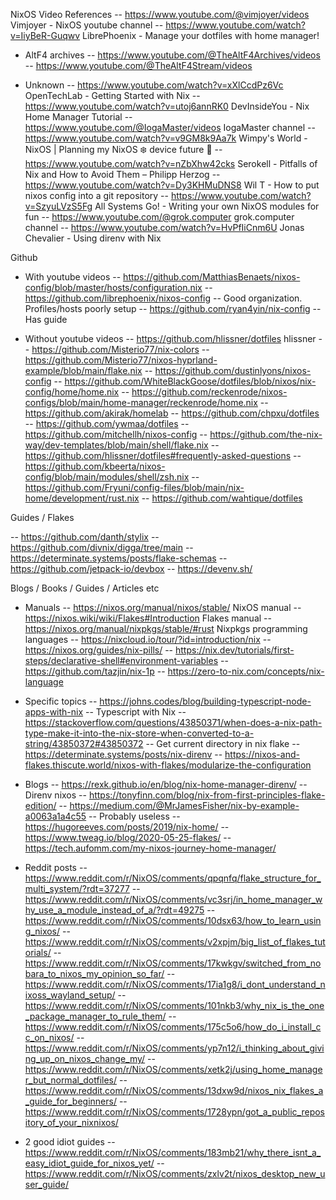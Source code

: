 
NixOS Video References
-- https://www.youtube.com/@vimjoyer/videos Vimjoyer - NixOS youtube channel
-- https://www.youtube.com/watch?v=IiyBeR-Guqwv LibrePhoenix - Manage your dotfiles with home manager!

- AltF4 archives
-- https://www.youtube.com/@TheAltF4Archives/videos
-- https://www.youtube.com/@TheAltF4Stream/videos

- Unknown
-- https://www.youtube.com/watch?v=xXlCcdPz6Vc  OpenTechLab - Getting Started with Nix
-- https://www.youtube.com/watch?v=utoj6annRK0  DevInsideYou - Nix Home Manager Tutorial
-- https://www.youtube.com/@IogaMaster/videos   IogaMaster channel
-- https://www.youtube.com/watch?v=v9GM8k9Aa7k  Wimpy's World - NixOS | Planning my NixOS ❄️ device future 🔮
-- https://www.youtube.com/watch?v=nZbXhw42cks  Serokell - Pitfalls of Nix and How to Avoid Them – Philipp Herzog
-- https://www.youtube.com/watch?v=Dy3KHMuDNS8  Wil T - How to put nixos config into a git repository
-- https://www.youtube.com/watch?v=SzyuLVzS5Fg  All Systems Go! - Writing your own NixOS modules for fun
-- https://www.youtube.com/@grok.computer       grok.computer channel
-- https://www.youtube.com/watch?v=HvPfIiCnm6U  Jonas Chevalier - Using direnv with Nix    

Github

- With youtube videos
-- https://github.com/MatthiasBenaets/nixos-config/blob/master/hosts/configuration.nix
-- https://github.com/librephoenix/nixos-config     -- Good organization. Profiles/hosts poorly setup
-- https://github.com/ryan4yin/nix-config      -- Has guide

- Without youtube videos
-- https://github.com/hlissner/dotfiles     hlissner
-- https://github.com/Misterio77/nix-colors
-- https://github.com/Misterio77/nixos-hyprland-example/blob/main/flake.nix
-- https://github.com/dustinlyons/nixos-config
-- https://github.com/WhiteBlackGoose/dotfiles/blob/nixos/nix-config/home/home.nix
-- https://github.com/reckenrode/nixos-configs/blob/main/home-manager/reckenrode/home.nix
-- https://github.com/akirak/homelab
-- https://github.com/chpxu/dotfiles
-- https://github.com/ywmaa/dotfiles
-- https://github.com/mitchellh/nixos-config
-- https://github.com/the-nix-way/dev-templates/blob/main/shell/flake.nix
-- https://github.com/hlissner/dotfiles#frequently-asked-questions
-- https://github.com/kbeerta/nixos-config/blob/main/modules/shell/zsh.nix
-- https://github.com/Fryuni/config-files/blob/main/nix-home/development/rust.nix
-- https://github.com/wahtique/dotfiles

Guides / Flakes

-- https://github.com/danth/stylix
-- https://github.com/divnix/digga/tree/main
-- https://determinate.systems/posts/flake-schemas
-- https://github.com/jetpack-io/devbox
-- https://devenv.sh/

Blogs / Books / Guides / Articles etc

- Manuals
-- https://nixos.org/manual/nixos/stable/   NixOS manual
-- https://nixos.wiki/wiki/Flakes#Introduction   Flakes manual
-- https://nixos.org/manual/nixpkgs/stable/#rust    Nixpkgs programming languages
-- https://nixcloud.io/tour/?id=introduction/nix
-- https://nixos.org/guides/nix-pills/
-- https://nix.dev/tutorials/first-steps/declarative-shell#environment-variables
-- https://github.com/tazjin/nix-1p
-- https://zero-to-nix.com/concepts/nix-language

- Specific topics
-- https://johns.codes/blog/building-typescript-node-apps-with-nix      -- Typescript with Nix
-- https://stackoverflow.com/questions/43850371/when-does-a-nix-path-type-make-it-into-the-nix-store-when-converted-to-a-string/43850372#43850372                                      -- Get current directory in nix flake
-- https://determinate.systems/posts/nix-direnv
-- https://nixos-and-flakes.thiscute.world/nixos-with-flakes/modularize-the-configuration

- Blogs
-- https://rexk.github.io/en/blog/nix-home-manager-direnv/              -- Direnv nixos
-- https://tonyfinn.com/blog/nix-from-first-principles-flake-edition/
-- https://medium.com/@MrJamesFisher/nix-by-example-a0063a1a4c55        -- Probably useless
-- https://hugoreeves.com/posts/2019/nix-home/
-- https://www.tweag.io/blog/2020-05-25-flakes/
-- https://tech.aufomm.com/my-nixos-journey-home-manager/

- Reddit posts
-- https://www.reddit.com/r/NixOS/comments/qpqnfq/flake_structure_for_multi_system/?rdt=37277
-- https://www.reddit.com/r/NixOS/comments/vc3srj/in_home_manager_why_use_a_module_instead_of_a/?rdt=49275
-- https://www.reddit.com/r/NixOS/comments/10dsx63/how_to_learn_using_nixos/
-- https://www.reddit.com/r/NixOS/comments/v2xpjm/big_list_of_flakes_tutorials/
-- https://www.reddit.com/r/NixOS/comments/17kwkgv/switched_from_nobara_to_nixos_my_opinion_so_far/
-- https://www.reddit.com/r/NixOS/comments/17ia1g8/i_dont_understand_nixoss_wayland_setup/
-- https://www.reddit.com/r/NixOS/comments/101nkb3/why_nix_is_the_one_package_manager_to_rule_them/
-- https://www.reddit.com/r/NixOS/comments/175c5o6/how_do_i_install_cc_on_nixos/
-- https://www.reddit.com/r/NixOS/comments/yp7n12/i_thinking_about_giving_up_on_nixos_change_my/
-- https://www.reddit.com/r/NixOS/comments/xetk2j/using_home_manager_but_normal_dotfiles/
-- https://www.reddit.com/r/NixOS/comments/13dxw9d/nixos_nix_flakes_a_guide_for_beginners/
-- https://www.reddit.com/r/NixOS/comments/1728ypn/got_a_public_repository_of_your_nixnixos/
- 2 good idiot guides
-- https://www.reddit.com/r/NixOS/comments/183mb21/why_there_isnt_a_easy_idiot_guide_for_nixos_yet/
-- https://www.reddit.com/r/NixOS/comments/zxlv2t/nixos_desktop_new_user_guide/
